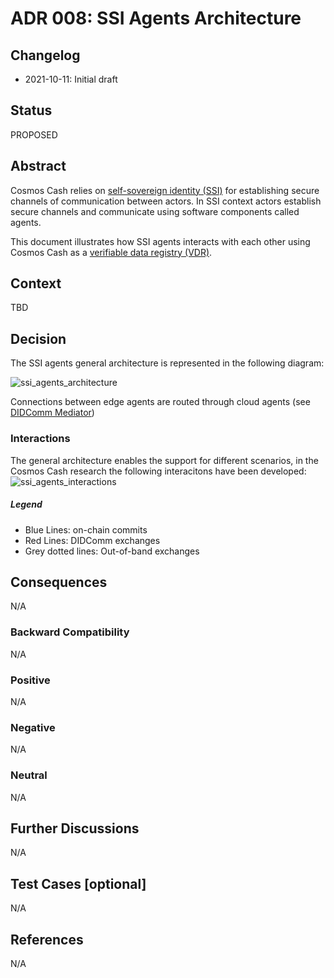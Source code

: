 # ADR 008: SSI Agents Architecture

## Changelog

- 2021-10-11: Initial draft

## Status

PROPOSED

## Abstract

Cosmos Cash relies on [self-sovereign identity (SSI)](../../Reference/GLOSSARY.md#self-sovereign-identity-ssi) for establishing secure channels of communication between 
actors. In SSI context actors establish secure channels and communicate using software components called agents.  

This document illustrates how SSI agents interacts with each other using Cosmos Cash as a [verifiable data registry (VDR)](../../Reference/GLOSSARY.md#verifiable-data-registry-vdr).

## Context

TBD

## Decision

The SSI agents general architecture is represented in the following diagram:

![ssi_agents_architecture](../../assets/diagrams/out/ssi_agents_architecture.svg)

Connections between edge agents are routed through cloud agents (see [DIDComm Mediator](https://wiki.hyperledger.org/display/ARIES/DIDComm+MediatorRouter))

### Interactions

The general architecture enables the support for different scenarios, in the Cosmos Cash research the following interacitons 
have been developed:
![ssi_agents_interactions](../../assets/diagrams/out/ssi_agents_interactions.svg)

##### Legend
- Blue Lines: on-chain commits 
- Red Lines: DIDComm exchanges
- Grey dotted lines: Out-of-band exchanges

## Consequences

N/A

### Backward Compatibility

N/A

### Positive

N/A

### Negative

N/A

### Neutral

N/A

## Further Discussions

N/A

## Test Cases [optional]

N/A

## References

N/A





